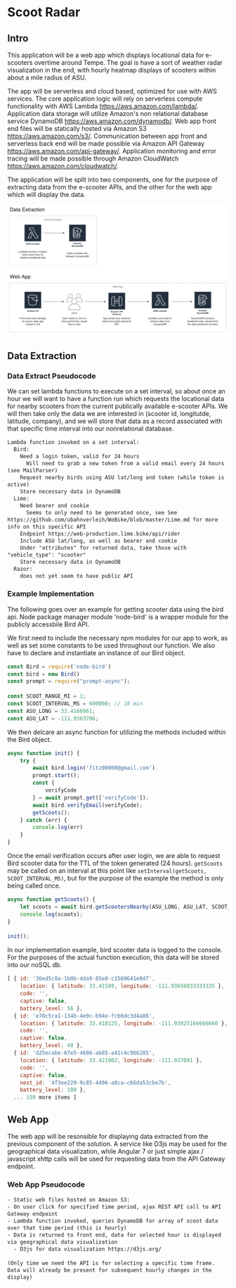 <!-- markdownlint-disable MD034 -->

# Scoot Radar #

## Intro ##

This application will be a web app which displays locational data for e-scooters overtime around Tempe. The goal is have a sort of weather radar visualization in the end, with hourly heatmap displays of scooters within about a mile radius of ASU.  

The app will be serverless and cloud based, optimized for use with AWS services. The core application logic will rely on serverless compute functionality with AWS Lambda https://aws.amazon.com/lambda/. Application data storage will utilize Amazon's non relational database service DynamoDB https://aws.amazon.com/dynamodb/. Web app front end files will be statically hosted via Amazon S3 https://aws.amazon.com/s3/. Communication between app front and serverless back end will be made possible via Amazon API Gateway https://aws.amazon.com/api-gateway/. Application monitoring and error tracing will be made possible through Amazon CloudWatch https://aws.amazon.com/cloudwatch/.  

The application will be split into two components, one for the purpose of extracting data from the e-scooter APIs, and the other for the web app which will display the data.  

![application architectural diagram](./assets/app-architecture-light-2.png)

## Data Extraction ##

### Data Extract Pseudocode ###

We can set lambda functions to execute on a set interval, so about once an hour we will want to have a function run which requests the locational data for nearby scooters from the current publically available e-scooter APIs. We will then take only the data we are interested in (scooter id, longitutde, latitude, company), and we will store that data as a record associated with that specific time interval into our nonrelational database.

```text
Lambda function invoked on a set interval:
  Bird:
    Need a login token, valid for 24 hours
      Will need to grab a new token from a valid email every 24 hours (see MailParser)
    Request nearby birds using ASU lat/long and token (while token is active)
    Store necessary data in DynamoDB
  Lime:
    Need bearer and cookie
      Seems to only need to be generated once, see See https://github.com/ubahnverleih/WoBike/blob/master/Lime.md for more info on this specific API
    Endpoint https://web-production.lime.bike/api/rider
    Include ASU lat/long, as well as bearer and cookie
    Under "attributes" for returned data, take those with "vehicle_type": "scooter"
    Store necessary data in DynamoDB
  Razor:
    does not yet seem to have public API
```

### Example Implementation ###

The following goes over an example for getting scooter data using the bird api. Node package manager module 'node-bird' is a wrapper module for the publicly accessbile Bird API.  

We first need to include the necessary npm modules for our app to work, as well as set some constants to be used throughout our function. We also have to declare and instantiate an instance of our Bird object.

``` js
const Bird = require('node-bird')
const bird = new Bird()
const prompt = require("prompt-async");

const SCOOT_RANGE_MI = 1;
const SCOOT_INTERVAL_MS = 600000; // 10 min
const ASU_LONG = 33.4166061;
const ASU_LAT = -111.9363706;
```

We then delcare an async function for utilizing the methods included within the Bird object.

``` js
async function init() {
    try {
        await bird.login('fitz00000@gmail.com')
        prompt.start();
        const {
            verifyCode
        } = await prompt.get(['verifyCode']);
        await bird.verifyEmail(verifyCode);
        getScoots();
    } catch (err) {
        console.log(err)
    }
}
```

Once the email verification occurs after user login, we are able to request Bird scooter data for the TTL of the token generated (24 hours). `getScoots` may be called on an interval at this point like `setInterval(getScoots, SCOOT_INTERVAL_MS)`, but for the purpose of the example the method is only being called once.

``` js
async function getScoots() {
    let scoots = await bird.getScootersNearby(ASU_LONG, ASU_LAT, SCOOT_RANGE_MI);
    console.log(scoots);
}

init();
```

In our implementation example, bird scooter data is logged to the console. For the purposes of the actual function execution, this data will be stored into our noSQL db.

``` js
[ { id: '36ed5c8a-1b0b-4da9-85e8-c1560641e8d7',
    location: { latitude: 33.41589, longitude: -111.93650833333335 },
    code: '',
    captive: false,
    battery_level: 56 },
  { id: 'e70c5ca1-134b-4e9c-b94e-fcb6dc3d4a86',
    location: { latitude: 33.418125, longitude: -111.93025166666666 },
    code: '',
    captive: false,
    battery_level: 48 },
  { id: 'd25ecabe-67e5-4686-ab85-a41c4c966285',
    location: { latitude: 33.421902, longitude: -111.937091 },
    code: '',
    captive: false,
    nest_id: '4f3ee229-9c85-4496-a8ca-c66da53cbe7b',
    battery_level: 100 },
  ... 150 more items ]
```

## Web App ##

The web app will be resonsible for displaying data extracted from the previous component of the solution. A service like D3js may be used for the geographical data visualization, while Angular 7 or just simple ajax / javascript xhttp calls will be used for requesting data from the API Gateway endpoint.

### Web App Pseudocode ###

``` text
- Static web files hosted on Amazon S3:
- On user click for specified time period, ajax REST API call to API Gateway endpoint
- Lambda function invoked, queries DynamoDB for array of scoot data over that time period (this is hourly)
- Data is returned to front end, data for selected hour is displayed via geographical data visualization
  - D3js for data visualization https://d3js.org/

(Only time we need the API is for selecting a specific time frame. Data will already be present for subsequent hourly changes in the display)
```